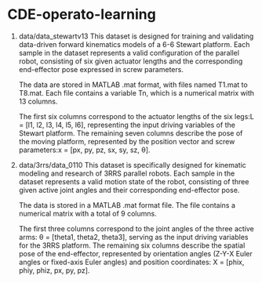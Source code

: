 # CDE-operato-learning

1. data/data_stewartv13
    This dataset is designed for training and validating data-driven forward kinematics models of a 6-6 Stewart platform.
    Each sample in the dataset represents a valid configuration of the parallel robot, consisting of six given actuator lengths and the corresponding end-effector pose expressed in screw parameters.

    The data are stored in MATLAB .mat format, with files named T1.mat to T8.mat.
    Each file contains a variable Tn, which is a numerical matrix with 13 columns.

   The first six columns correspond to the actuator lengths of the six legs:L = [l1, l2, l3, l4, l5, l6], representing the input driving variables of the Stewart platform.
    The remaining seven columns describe the pose of the moving platform, represented by the position vector and screw parameters:x = [px, py, pz, sx, sy, sz, θ].

3. data/3rrs/data_0110
    This dataset is specifically designed for kinematic modeling and research of 3RRS parallel robots.
    Each sample in the dataset represents a valid motion state of the robot, consisting of three given active joint angles and their corresponding end-effector pose.

    The data is stored in a MATLAB .mat format file.
    The file contains a numerical matrix with a total of 9 columns.

    The first three columns correspond to the joint angles of the three active arms: θ = [theta1, theta2, theta3], serving as the input driving variables for the 3RRS platform.
    The remaining six columns describe the spatial pose of the end-effector, represented by orientation angles (Z-Y-X Euler angles or fixed-axis Euler angles) and position coordinates: X = [phix, phiy, phiz, px, py, pz].
